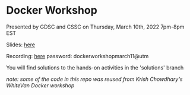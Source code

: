 # Docker Workshop
Presented by GDSC and CSSC on Thursday, March 10th, 2022 7pm-8pm EST

Slides: [here](https://docs.google.com/presentation/d/1l2fDEpqCm6UxjjQk24Ood-V1KX8EIgw3-aSx9Mm-v50/edit?usp=sharing) 

Recording: [here](https://utoronto.zoom.us/rec/share/7mKCnXe1V0wLTRok_nBtZk7skPQFr8g2mOQeYHL4OjvKwbKPI2AtFaw9vZoBVYiu.9tdP-5ZfPgdjUb3J) password: dockerworkshopmarch11@utm


You will find solutions to the hands-on activities in the 'solutions' branch 


*note: some of the code in this repo was reused from Krish Chowdhary's WhiteVan Docker workshop*




